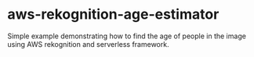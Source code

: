 # aws-rekognition-age-estimator
Simple example demonstrating how to find the age of people in the image using AWS rekognition and serverless framework.
